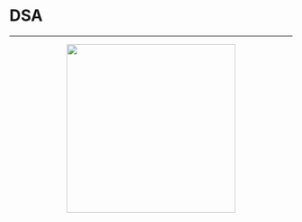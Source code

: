 # DSA
----
<p align="center">
  <img width="300" src="http://clipart-library.com/images_k/python-logo-transparent/python-logo-transparent-7.png">
</p>
